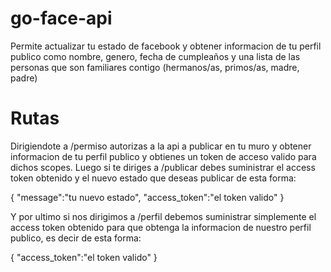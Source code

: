 # go-face-api

Permite actualizar tu estado de facebook y obtener informacion de tu perfil publico como nombre, genero, fecha de cumpleaños y una lista de las personas que son familiares contigo (hermanos/as, primos/as, madre, padre)

# Rutas

Dirigiendote a /permiso autorizas a la api a publicar en tu muro y obtener informacion de tu perfil publico y obtienes un token de acceso valido para dichos scopes. Luego si te diriges a /publicar debes suministrar el access token obtenido y el nuevo estado que deseas publicar
de esta forma:

{
"message":"tu nuevo estado",
"access_token":"el token valido"
}

Y por ultimo si nos dirigimos a /perfil debemos suministrar simplemente el access token obtenido para que obtenga la informacion de nuestro perfil publico, es decir de esta forma:

{
"access_token":"el token valido"
}
